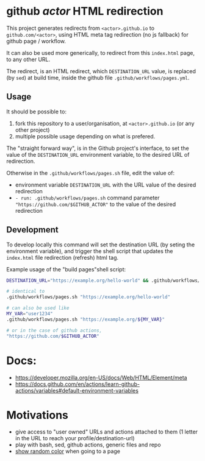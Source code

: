 # github *actor* HTML redirection

This project generates redirects from `<actor>.github.io` to
`github.com/<actor>`, using HTML meta tag redirection (no js fallback) for
github page / workflow.

It can also be used more generically, to redirect from this `index.html` page,
to any other URL.

The redirect, is an HTML redirect, which `DESTINATION_URL` value, is replaced (by `sed`) at
build time, inside the github file `.github/workflows/pages.yml`.

## Usage

It should be possible to:

1. fork this repository to a user/organisation, at `<actor>.github.io` (or any other project)
2. multiple possible usage depending on what is prefered.

The "straight forward way", is in the Github project's interface, to set the value of the
`DESTINATION_URL` environment variable, to the desired URL of redirection.

Otherwise in the `.github/workflows/pages.sh` file, edit the value of:

- environment variable `DESTINATION_URL` with the URL value of the desired redirection
- `- run: .github/workflows/pages.sh` command parameter
  `"https://github.com/$GITHUB_ACTOR"` to the value of the desired redirection

## Development

To develop locally this command will set the destination URL (by seting the
environment variable), and trigger the shell script that updates the
`index.html` file redirection (refresh) html tag.

Example usage of the "build pages"shell script:

```bash
DESTINATION_URL="https://example.org/hello-world" && .github/workflows/pages.sh

# identical to
.github/workflows/pages.sh "https://example.org/hello-world"

# can also be used like
MY_VAR="user1234"
.github/workflows/pages.sh "https://example.org/${MY_VAR}"

# or in the case of github actions,
"https://github.com/$GITHUB_ACTOR"
```

# Docs:

- https://developer.mozilla.org/en-US/docs/Web/HTML/Element/meta
- https://docs.github.com/en/actions/learn-github-actions/variables#default-environment-variables

# Motivations

- give access to "user owned" URLs and actions attached to them (1 letter in the
  URL to reach your profile/destination-url)
- play with bash, sed, github actions, generic files and repo
- [show random color](https://ugrp.gitlab.io/artworks/bg-refresh/) when going to a page

